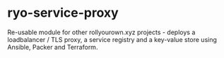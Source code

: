 # ryo-service-proxy

Re-usable module for other rollyourown.xyz projects - deploys a loadbalancer / TLS proxy, a service registry and a key-value store using Ansible, Packer and Terraform.